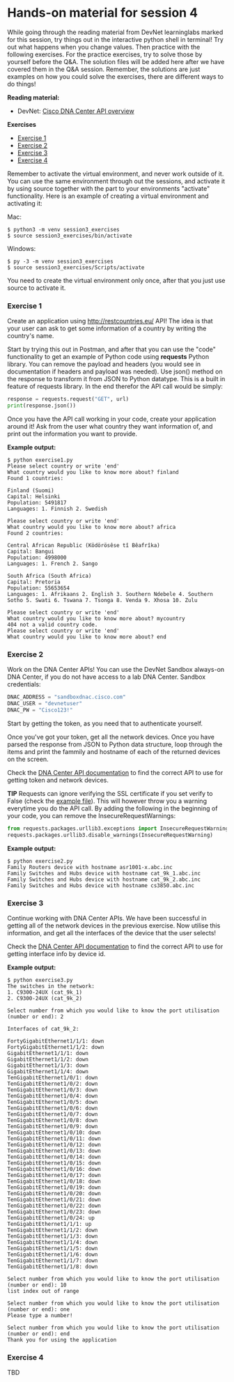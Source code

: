 # Hands-on material for session 4

While going through the reading material from DevNet learninglabs marked for this session, try things out in the interactive python shell in terminal! Try out what happens when you change values. Then practice with the following exercises. For the practice exercises, try to solve those by yourself before the Q&A. The solution files will be added here after we have covered them in the Q&A session. Remember, the solutions are just examples on how you could solve the exercises, there are different ways to do things!

**Reading material:**
- DevNet: [Cisco DNA Center API overview](https://developer.cisco.com/learning/devnet-express/dnav4-track/dnav4-intro-dnac/dne-dnac-api-overview/step/1)

**Exercises**
- [Exercise 1](#exercise-1)
- [Exercise 2](#exercise-2)
- [Exercise 3](#exercise-3)
- [Exercise 4](#exercise-4)

Remember to activate the virtual environment, and never work outside of it. You can use the same environment through out the sessions, and activate it by using source together with the part to your environments "activate" functionality. Here is an example of creating a virtual environment and activating it:

Mac:
```
$ python3 -m venv session3_exercises
$ source session3_exercises/bin/activate

```
Windows:
```
$ py -3 -m venv session3_exercises
$ source session3_exercises/Scripts/activate

```

You need to create the virtual environment only once, after that you just use source to activate it.

### Exercise 1

Create an application using http://restcountries.eu/ API! The idea is that your user can ask to get some information of a country by writing the country's name.

Start by trying this out in Postman, and after that you can use the "code" functionality to get an example of Python code using **requests** Python library. You can remove the payload and headers (you would see in documentation if headers and payload was needed). Use json() method on the response to transform it from JSON to Python datatype. This is a built in feature of requests library. In the end therefor the API call would be simply:
```Python
response = requests.request("GET", url)
print(response.json())
```

Once you have the API call working in your code, create your application around it! Ask from the user what country they want information of, and print out the information you want to provide.

**Example output:**
```
$ python exercise1.py
Please select country or write 'end'
What country would you like to know more about? finland
Found 1 countries:

Finland (Suomi)
Capital: Helsinki
Population: 5491817
Languages: 1. Finnish 2. Swedish

Please select country or write 'end'
What country would you like to know more about? africa
Found 2 countries:

Central African Republic (Ködörösêse tî Bêafrîka)
Capital: Bangui
Population: 4998000
Languages: 1. French 2. Sango

South Africa (South Africa)
Capital: Pretoria
Population: 55653654
Languages: 1. Afrikaans 2. English 3. Southern Ndebele 4. Southern Sotho 5. Swati 6. Tswana 7. Tsonga 8. Venda 9. Xhosa 10. Zulu

Please select country or write 'end'
What country would you like to know more about? mycountry
404 not a valid country code.
Please select country or write 'end'
What country would you like to know more about? end
```

### Exercise 2

Work on the DNA Center APIs! You can use the DevNet Sandbox always-on DNA Center, if you do not have access to a lab DNA Center.
Sandbox credentials:
```Python
DNAC_ADDRESS = "sandboxdnac.cisco.com"
DNAC_USER = "devnetuser"
DNAC_PW = "Cisco123!"
```

Start by getting the token, as you need that to authenticate yourself.

Once you've got your token, get all the network devices. Once you have parsed the response from JSON to Python data structure, loop through the items and print the fammily and hostname of each of the returned devices on the screen.

Check the [DNA Center API documentation](https://developer.cisco.com/docs/dna-center/api/1-3-3-x/) to find the correct API to use for getting token and network devices.

**TIP**
Requests can ignore verifying the SSL certificate if you set verify to False (check the [example file]( ./rest_dnac_example.py)). This will however throw you a warning everytime you do the API call. By adding the following in the beginning of your code, you can remove the InsecureRequestWarnings:
```Python
from requests.packages.urllib3.exceptions import InsecureRequestWarning
requests.packages.urllib3.disable_warnings(InsecureRequestWarning)
```

**Example output:**
```
$ python exercise2.py
Family Routers device with hostname asr1001-x.abc.inc
Family Switches and Hubs device with hostname cat_9k_1.abc.inc
Family Switches and Hubs device with hostname cat_9k_2.abc.inc
Family Switches and Hubs device with hostname cs3850.abc.inc
```

### Exercise 3

Continue working with DNA Center APIs. We have been successful in getting all of the network devices in the previous exercise. Now utilise this information, and get all the interfaces of the device that the user selects!

Check the [DNA Center API documentation](https://developer.cisco.com/docs/dna-center/api/1-3-3-x/) to find the correct API to use for getting interface info by device id.

**Example output:**
```
$ python exercise3.py
The switches in the network:
1. C9300-24UX (cat_9k_1)
2. C9300-24UX (cat_9k_2)

Select number from which you would like to know the port utilisation (number or end): 2

Interfaces of cat_9k_2:

FortyGigabitEthernet1/1/1: down
FortyGigabitEthernet1/1/2: down
GigabitEthernet1/1/1: down
GigabitEthernet1/1/2: down
GigabitEthernet1/1/3: down
GigabitEthernet1/1/4: down
TenGigabitEthernet1/0/1: down
TenGigabitEthernet1/0/2: down
TenGigabitEthernet1/0/3: down
TenGigabitEthernet1/0/4: down
TenGigabitEthernet1/0/5: down
TenGigabitEthernet1/0/6: down
TenGigabitEthernet1/0/7: down
TenGigabitEthernet1/0/8: down
TenGigabitEthernet1/0/9: down
TenGigabitEthernet1/0/10: down
TenGigabitEthernet1/0/11: down
TenGigabitEthernet1/0/12: down
TenGigabitEthernet1/0/13: down
TenGigabitEthernet1/0/14: down
TenGigabitEthernet1/0/15: down
TenGigabitEthernet1/0/16: down
TenGigabitEthernet1/0/17: down
TenGigabitEthernet1/0/18: down
TenGigabitEthernet1/0/19: down
TenGigabitEthernet1/0/20: down
TenGigabitEthernet1/0/21: down
TenGigabitEthernet1/0/22: down
TenGigabitEthernet1/0/23: down
TenGigabitEthernet1/0/24: up
TenGigabitEthernet1/1/1: up
TenGigabitEthernet1/1/2: down
TenGigabitEthernet1/1/3: down
TenGigabitEthernet1/1/4: down
TenGigabitEthernet1/1/5: down
TenGigabitEthernet1/1/6: down
TenGigabitEthernet1/1/7: down
TenGigabitEthernet1/1/8: down

Select number from which you would like to know the port utilisation (number or end): 10
list index out of range

Select number from which you would like to know the port utilisation (number or end): one
Please type a number!

Select number from which you would like to know the port utilisation (number or end): end
Thank you for using the application
```

### Exercise 4

TBD
